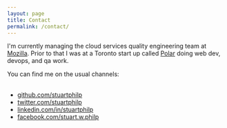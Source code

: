 ```yaml
---
layout: page
title: Contact
permalink: /contact/
---
```




I'm currently managing the cloud services quality engineering team at [Mozilla](https://www.mozilla.org). Prior to that I was at a Toronto start up called [Polar](https://www.polar.me) doing web dev, devops, and qa work.

You can find me on the usual channels: <br/><br/>
<ul>
<li><a href="https://github.com/stuartphilp">github.com/stuartphilp</a></li>
<li><a href="https://twitter.com/stuartphilp">twitter.com/stuartphilp</a></li>
<li><a href="https://linkedin.com/in/stuartphilp">linkedin.com/in/stuartphilp</a></li>
<li><a href="https://facebook.com/stuart.w.philp">facebook.com/stuart.w.philp</a></li>
</ul>
